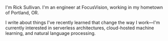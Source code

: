 I'm Rick Sullivan. I'm an engineer at FocusVision, working in my hometown of Portland,
OR. 

I write about things I've recently learned that change the way I work—I'm
currently interested in serverless architectures, cloud-hosted machine learning,
and natural language processing.
